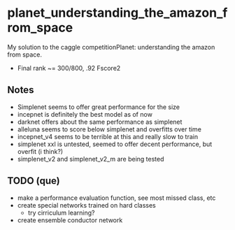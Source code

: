 # planet_understanding_the_amazon_from_space
My solution to the caggle competitionPlanet: understanding the amazon from space.
* Final rank ~= 300/800, .92 Fscore2


## Notes
* Simplenet seems to offer great performance for the size
* incepnet is definitely the best model as of now
* darknet offers about the same performance as simplenet
* alleluna seems to score below simplenet and overfitts over time
* incepnet_v4 seems to be terrible at this and really slow to train
* simplenet xxl is untested, seemed to offer decent performance, but overfit (i think?)
* simplenet_v2 and simplenet_v2_m are being tested

## TODO (que)
* make a performance evaluation function, see most missed class, etc
* create special networks trained on hard classes
    * try cirriculum learning?
* create ensemble conductor network
